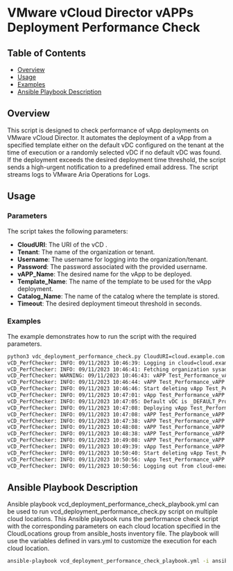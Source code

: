 # VMware vCloud Director vAPPs Deployment Performance Check

## Table of Contents

- [Overview](#overview)
- [Usage](#usage)
- [Examples](#examples)
- [Ansible Playbook Description](#ansible-playbook-description)

## Overview

This script is designed to check performance of vApp deployments on VMware vCloud Director. It automates the deployment of a vApp from a specified template either on the default vDC configured on the tenant at the time of execution or a randomly selected vDC if no default vDC was found. If the deployment exceeds the desired deployment time threshold, the script sends a high-urgent notification to a predefined email address. The script streams logs to VMware Aria Operations for Logs.

## Usage

### Parameters

The script takes the following parameters:

- **CloudURI**: The URI of the vCD .
- **Tenant**: The name of the organization or tenant.
- **Username**: The username for logging into the organization/tenant.
- **Password**: The password associated with the provided username.
- **vAPP_Name**: The desired name for the vApp to be deployed.
- **Template_Name**: The name of the template to be used for the vApp deployment.
- **Catalog_Name**: The name of the catalog where the template is stored.
- **Timeout**: The desired deployment timeout threshold in seconds.

### Examples

The example demonstrates how to run the script with the required parameters.

```bash
python3 vdc_deployment_performance_check.py CloudURI=cloud.example.com Tenant=sysadmins Username=svc-user Password=PASSWORD vAPP_Name=Test_Performance_vAPP Template_Name=ubuntu-latest Catalog_Name=vCloud-Demos Timeout=7200
vCD_PerfChecker: INFO: 09/11/2023 10:46:39: Logging in cloud=cloud.example.com, org=sysadmins, user=svc-user
vCD_PerfChecker: INFO: 09/11/2023 10:46:41: Fetching organization sysadmins...
vCD_PerfChecker: WARNING: 09/11/2023 10:46:43: vAPP Test_Performance_vAPP already exists on vDC Provider09, checking if it has active tasks...
vCD_PerfChecker: INFO: 09/11/2023 10:46:44: vAPP Test_Performance_vAPP has no active tasks, deleting it....
vCD_PerfChecker: INFO: 09/11/2023 10:46:46: Start deleting vApp Test_Performance_vAPP...
vCD_PerfChecker: INFO: 09/11/2023 10:47:01: vApp Test_Performance_vAPP has been deleted.
vCD_PerfChecker: INFO: 09/11/2023 10:47:05: Default vDC is _DEFAULT_Provider03
vCD_PerfChecker: INFO: 09/11/2023 10:47:08: Deploying vApp Test_Performance_vAPP on tenant sysadmins....
vCD_PerfChecker: INFO: 09/11/2023 10:47:08: vAPP Test_Performance_vAPP creation task status is queued....
vCD_PerfChecker: INFO: 09/11/2023 10:47:38: vAPP Test_Performance_vAPP creation task status is running....
vCD_PerfChecker: INFO: 09/11/2023 10:48:08: vAPP Test_Performance_vAPP creation task status is running....
vCD_PerfChecker: INFO: 09/11/2023 10:48:38: vAPP Test_Performance_vAPP creation task status is running....
vCD_PerfChecker: INFO: 09/11/2023 10:49:08: vAPP Test_Performance_vAPP creation task status is success....
vCD_PerfChecker: INFO: 09/11/2023 10:49:39: vApp Test_Performance_vAPP created on cloud-emea01.psgcl.vmware.com tenant sysadmins vDC _DEFAULT_Provider03 in 150.94408702850342 seconds.
vCD_PerfChecker: INFO: 09/11/2023 10:50:40: Start deleting vApp Test_Performance_vAPP...
vCD_PerfChecker: INFO: 09/11/2023 10:50:56: vApp Test_Performance_vAPP has been deleted.
vCD_PerfChecker: INFO: 09/11/2023 10:50:56: Logging out from cloud-emea01.psgcl.vmware.com tenant sysadmins
```

## Ansible Playbook Description
Ansible playbook vcd_deployment_performance_check_playbook.yml can be used to run vcd_deployment_performance_check.py script on multiple cloud locations. This Ansible playbook runs the performance check script with the corresponding parameters on each cloud location specified in the CloudLocations group from ansible_hosts inventory file. The playbook will use the variables defined in vars.yml to customize the execution for each cloud location.

```bash
ansible-playbook vcd_deployment_performance_check_playbook.yml -i ansible_hosts
```
